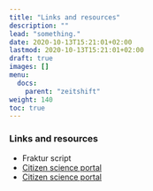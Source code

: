 ```yaml
---
title: "Links and resources"
description: ""
lead: "something."
date: 2020-10-13T15:21:01+02:00
lastmod: 2020-10-13T15:21:01+02:00
draft: true
images: []
menu:
  docs:
    parent: "zeitshift"
weight: 140
toc: true
---
```


<!--{{< alert icon="💡" text="You can change the commands in the scripts section of `./package.json`." >}}-->

### Links and resources

- Fraktur script
- [Citizen science portal](https://www.citizen-science.at/en/projects/how-to-list-a-project)
- [Citizen science portal](https://www.buergerschaffenwissen.de/)
